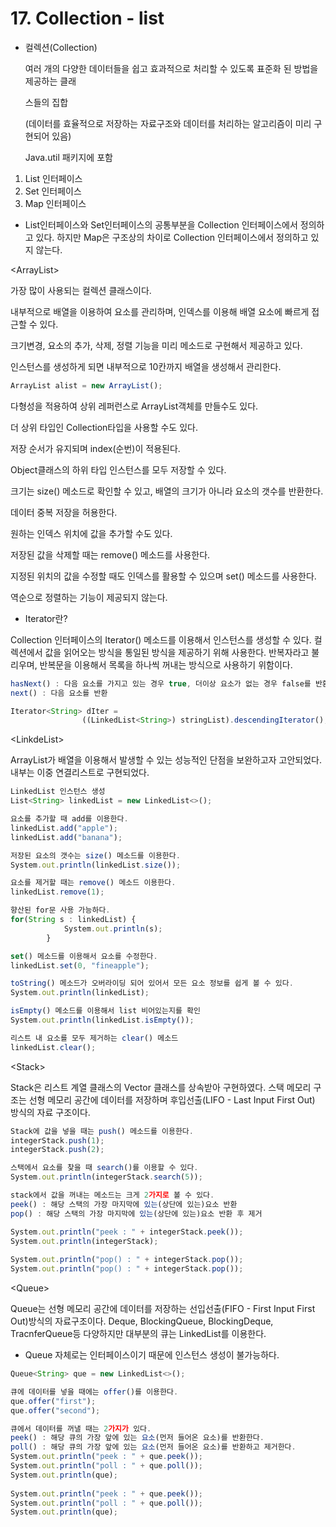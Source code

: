 # 17. Collection - list



*   컬렉션(Collection)

    여러 개의 다양한 데이터들을 쉽고 효과적으로 처리할 수 있도록 표준화 된 방법을 제공하는 클래

    스들의 집합

    (데이터를 효율적으로 저장하는 자료구조와 데이터를 처리하는 알고리즘이 미리 구현되어 있음)

    Java.util 패키지에 포함

1. List 인터페이스
2. Set 인터페이스
3. Map 인터페이스

* List인터페이스와 Set인터페이스의 공통부분을 Collection 인터페이스에서 정의하고 있다. 하지만 Map은 구조상의 차이로 Collection 인터페이스에서 정의하고 있지 않는다.

\<ArrayList>

가장 많이 사용되는 컬렉션 클래스이다.

내부적으로 배열을 이용하여 요소를 관리하며, 인덱스를 이용해 배열 요소에 빠르게 접근할 수 있다.

크기변경, 요소의 추가, 삭제, 정렬 기능을 미리 메소드로 구현해서 제공하고 있다.

인스턴스를 생성하게 되면 내부적으로 10칸까지 배열을 생성해서 관리한다.

```jsx
ArrayList alist = new ArrayList();
```

다형성을 적용하여 상위 레퍼런스로 ArrayList객체를 만들수도 있다.

더 상위 타입인 Collection타입을 사용할 수도 있다.

저장 순서가 유지되며 index(순번)이 적용된다.

Object클래스의 하위 타입 인스턴스를 모두 저장할 수 있다.

크기는 size() 메소드로 확인할 수 있고, 배열의 크기가 아니라 요소의 갯수를 반환한다.

데이터 중복 저장을 허용한다.

원하는 인덱스 위치에 값을 추가할 수도 있다.

저장된 값을 삭제할 때는 remove() 메소드를 사용한다.

지정된 위치의 값을 수정할 때도 인덱스를 활용할 수 있으며 set() 메소드를 사용한다.

역순으로 정렬하는 기능이 제공되지 않는다.

* Iterator란?

Collection 인터페이스의 Iterator() 메소드를 이용해서 인스턴스를 생성할 수 있다. 컬렉션에서 값을 읽어오는 방식을 통일된 방식을 제공하기 위해 사용한다. 반복자라고 불리우며, 반복문을 이용해서 목록을 하나씩 꺼내는 방식으로 사용하기 위함이다.

```jsx
hasNext() : 다음 요소를 가지고 있는 경우 true, 더이상 요소가 없는 경우 false를 반환
next() : 다음 요소를 반환

Iterator<String> dIter = 
				((LinkedList<String>) stringList).descendingIterator();
```

\<LinkdeList>

ArrayList가 배열을 이용해서 발생할 수 있는 성능적인 단점을 보완하고자 고안되었다. 내부는 이중 연결리스트로 구현되었다.

```jsx
LinkedList 인스턴스 생성
List<String> linkedList = new LinkedList<>();

요소를 추가할 때 add를 이용한다.
linkedList.add("apple");
linkedList.add("banana");

저장된 요소의 갯수는 size() 메소드를 이용한다.
System.out.println(linkedList.size());

요소를 제거할 때는 remove() 메소드 이용한다.
linkedList.remove(1);

향산된 for문 사용 가능하다.
for(String s : linkedList) {
			System.out.println(s);
		}

set() 메소드를 이용해서 요소를 수정한다.
linkedList.set(0, "fineapple");

toString() 메소드가 오버라이딩 되어 있어서 모든 요소 정보를 쉽게 볼 수 있다.
System.out.println(linkedList);

isEmpty() 메소드를 이용해서 list 비어있는지를 확인
System.out.println(linkedList.isEmpty());

리스트 내 요소를 모두 제거하는 clear() 메소드
linkedList.clear();
```

\<Stack>

Stack은 리스트 계열 클래스의 Vector 클래스를 상속받아 구현하였다. 스택 메모리 구조는 선형 메모리 공간에 데이터를 저장하며 후입선출(LIFO - Last Input First Out) 방식의 자료 구조이다.

```jsx
Stack에 값을 넣을 때는 push() 메소드를 이용한다.
integerStack.push(1);
integerStack.push(2);

스택에서 요소를 찾을 때 search()를 이용할 수 있다.
System.out.println(integerStack.search(5));

stack에서 값을 꺼내는 메소드는 크게 2가지로 볼 수 있다.
peek() : 해당 스택의 가장 마지막에 있는(상단에 있는)요소 반환
pop() : 해당 스택의 가장 마지막에 있는(상단에 있는)요소 반환 후 제거

System.out.println("peek : " + integerStack.peek());
System.out.println(integerStack);
		
System.out.println("pop() : " + integerStack.pop());
System.out.println("pop() : " + integerStack.pop());
```

\<Queue>

Queue는 선형 메모리 공간에 데이터를 저장하는 선입선출(FIFO - First Input First Out)방식의 자료구조이다. Deque, BlockingQueue, BlockingDeque, TracnferQueue등 다양하지만 대부분의 큐는 LinkedList를 이용한다.

* Queue 자체로는 인터페이스이기 때문에 인스턴스 생성이 불가능하다.

```jsx
Queue<String> que = new LinkedList<>();

큐에 데이터를 넣을 때에는 offer()를 이용한다.
que.offer("first");
que.offer("second");

큐에서 데이터를 꺼낼 때는 2가지가 있다.
peek() : 해당 큐의 가장 앞에 있는 요소(먼저 들어온 요소)를 반환한다.
poll() : 해당 큐의 가장 앞에 있는 요소(먼저 들어온 요소)를 반환하고 제거한다.
System.out.println("peek : " + que.peek());
System.out.println("poll : " + que.poll());
System.out.println(que);
		
System.out.println("peek : " + que.peek());
System.out.println("poll : " + que.poll());
System.out.println(que);
```

